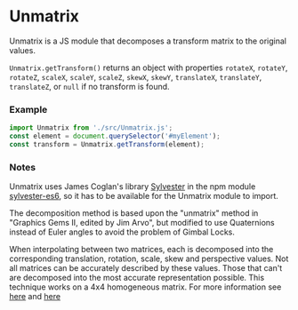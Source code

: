 # Unmatrix

Unmatrix is a JS module that decomposes a transform matrix to the original values.

`Unmatrix.getTransform()`
returns an object with properties
`rotateX`, `rotateY`, `rotateZ`, `scaleX`, `scaleY`, `scaleZ`,
`skewX`, `skewY`, `translateX`, `translateY`, `translateZ`,
or `null` if no transform is found.

### Example

```javascript
import Unmatrix from './src/Unmatrix.js';
const element = document.querySelector('#myElement');
const transform = Unmatrix.getTransform(element);
```

### Notes

Unmatrix uses James Coglan's library
[Sylvester](http://sylvester.jcoglan.com/)
in the npm module
[sylvester-es6](https://www.npmjs.com/package/sylvester-es6),
so it has to be available for the Unmatrix module to import.

The decomposition method is based upon the "unmatrix" method in
"Graphics Gems II, edited by Jim Arvo", but modified to use Quaternions instead
of Euler angles to avoid the problem of Gimbal Locks.

When interpolating between two matrices, each is decomposed into the
corresponding translation, rotation, scale, skew and perspective values.
Not all matrices can be accurately described by these values.
Those that can't are decomposed into the most accurate representation possible.
This technique works on a 4x4 homogeneous matrix. For more information see
[here](https://drafts.csswg.org/css-transforms-1/#decomposing-a-2d-matrix) and
[here](https://drafts.csswg.org/css-transforms-2/#decomposing-a-3d-matrix)
